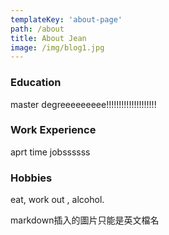 ```yaml
---
templateKey: 'about-page'
path: /about
title: About Jean
image: /img/blog1.jpg
---
```

### Education

master degreeeeeeeee!!!!!!!!!!!!!!!!!!!!

### Work Experience

aprt time jobssssss

### Hobbies

eat, work out , alcohol.

markdown插入的圖片只能是英文檔名
